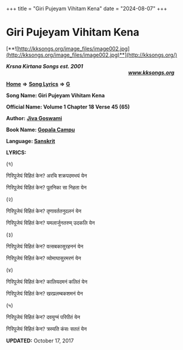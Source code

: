 +++
title = "Giri Pujeyam Vihitam Kena"
date = "2024-08-07"
+++

# Giri Pujeyam Vihitam Kena
[**![http://kksongs.org/image_files/image002.jpg](http://kksongs.org/image_files/image002.jpg)**](http://kksongs.org/)

**_Krsna Kirtana Songs est. 2001_**                                                                                                                                                **_www.kksongs.org_**

**[Home](http://kksongs.org/)** **⇒** **[Song Lyrics](http://kksongs.org/lyrics.html)** **⇒** **[G](http://kksongs.org/songs/song_g.html)**

**Song Name: Giri Pujeyam Vihitam Kena**

**Official Name: Volume 1 Chapter 18 Verse 45 (65)**

**Author:** [**Jiva Goswami**](http://kksongs.org/authors/list/jivagoswami.html)

**Book Name: [Gopala Campu](http://kksongs.org/authors/literature/gopalacampu.html)**

**Language: [Sanskrit](http://kksongs.org/language/list/sanskrit.html)**

**LYRICS:**

(१)

गिरिपूजेयं विहितं केन? अरचि शक्रपदमभयं येन

गिरिपूजेयं विहितं केन? पूतनिका सा निहता येन

(२)

गिरिपूजेयं विहितं केन? तृणावर्ततनुदलनं येन

गिरिपूजेयं विहितं केन? यमलार्जुनतरुम् उदकलि येन

(३)

गिरिपूजेयं विहितं केन? वत्सबकासुरहननं येन

गिरिपूजेयं विहितं केन? व्योमाघासुरमरणं येन

(४)

गिरिपूजेयं विहितं केन? कालियदमनं कलितं येन

गिरिपूजेयं विहितं केन? खरप्रलम्बकशमनं येन

(५)

गिरिपूजेयं विहितं केन? दवयुग्मं परिपीतं येन

गिरिपूजेयं विहितं केन? त्रस्यति कंसः सततं येन

**UPDATED:** October 17, 2017